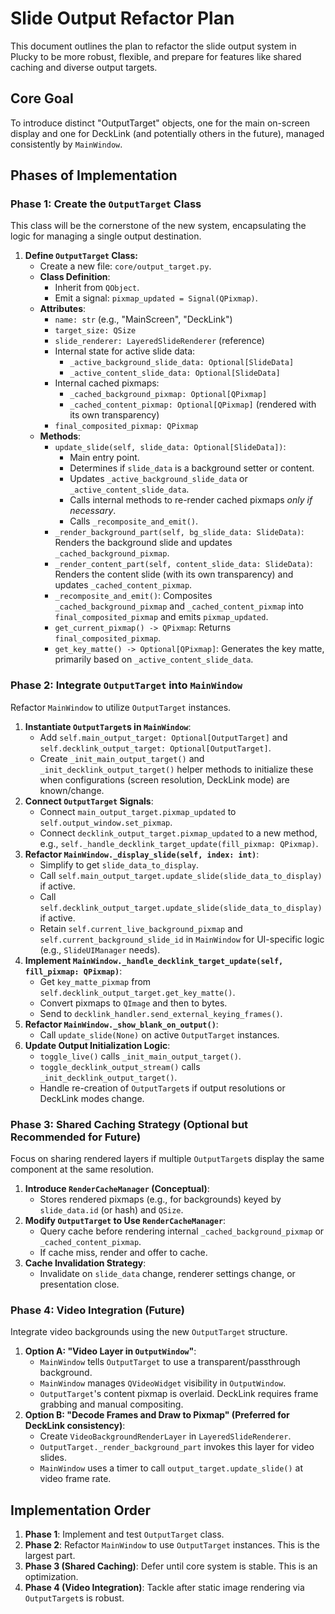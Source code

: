 # Slide Output Refactor Plan

This document outlines the plan to refactor the slide output system in Plucky to be more robust, flexible, and prepare for features like shared caching and diverse output targets.

## Core Goal

To introduce distinct "OutputTarget" objects, one for the main on-screen display and one for DeckLink (and potentially others in the future), managed consistently by `MainWindow`.

## Phases of Implementation

### Phase 1: Create the `OutputTarget` Class

This class will be the cornerstone of the new system, encapsulating the logic for managing a single output destination.

1.  **Define `OutputTarget` Class:**
    *   Create a new file: `core/output_target.py`.
    *   **Class Definition**:
        *   Inherit from `QObject`.
        *   Emit a signal: `pixmap_updated = Signal(QPixmap)`.
    *   **Attributes**:
        *   `name: str` (e.g., "MainScreen", "DeckLink")
        *   `target_size: QSize`
        *   `slide_renderer: LayeredSlideRenderer` (reference)
        *   Internal state for active slide data:
            *   `_active_background_slide_data: Optional[SlideData]`
            *   `_active_content_slide_data: Optional[SlideData]`
        *   Internal cached pixmaps:
            *   `_cached_background_pixmap: Optional[QPixmap]`
            *   `_cached_content_pixmap: Optional[QPixmap]` (rendered with its own transparency)
        *   `final_composited_pixmap: QPixmap`
    *   **Methods**:
        *   `update_slide(self, slide_data: Optional[SlideData])`:
            *   Main entry point.
            *   Determines if `slide_data` is a background setter or content.
            *   Updates `_active_background_slide_data` or `_active_content_slide_data`.
            *   Calls internal methods to re-render cached pixmaps *only if necessary*.
            *   Calls `_recomposite_and_emit()`.
        *   `_render_background_part(self, bg_slide_data: SlideData)`: Renders the background slide and updates `_cached_background_pixmap`.
        *   `_render_content_part(self, content_slide_data: SlideData)`: Renders the content slide (with its own transparency) and updates `_cached_content_pixmap`.
        *   `_recomposite_and_emit()`: Composites `_cached_background_pixmap` and `_cached_content_pixmap` into `final_composited_pixmap` and emits `pixmap_updated`.
        *   `get_current_pixmap() -> QPixmap`: Returns `final_composited_pixmap`.
        *   `get_key_matte() -> Optional[QPixmap]`: Generates the key matte, primarily based on `_active_content_slide_data`.

### Phase 2: Integrate `OutputTarget` into `MainWindow`

Refactor `MainWindow` to utilize `OutputTarget` instances.

1.  **Instantiate `OutputTarget`s in `MainWindow`**:
    *   Add `self.main_output_target: Optional[OutputTarget]` and `self.decklink_output_target: Optional[OutputTarget]`.
    *   Create `_init_main_output_target()` and `_init_decklink_output_target()` helper methods to initialize these when configurations (screen resolution, DeckLink mode) are known/change.
2.  **Connect `OutputTarget` Signals**:
    *   Connect `main_output_target.pixmap_updated` to `self.output_window.set_pixmap`.
    *   Connect `decklink_output_target.pixmap_updated` to a new method, e.g., `self._handle_decklink_target_update(fill_pixmap: QPixmap)`.
3.  **Refactor `MainWindow._display_slide(self, index: int)`**:
    *   Simplify to get `slide_data_to_display`.
    *   Call `self.main_output_target.update_slide(slide_data_to_display)` if active.
    *   Call `self.decklink_output_target.update_slide(slide_data_to_display)` if active.
    *   Retain `self.current_live_background_pixmap` and `self.current_background_slide_id` in `MainWindow` for UI-specific logic (e.g., `SlideUIManager` needs).
4.  **Implement `MainWindow._handle_decklink_target_update(self, fill_pixmap: QPixmap)`**:
    *   Get `key_matte_pixmap` from `self.decklink_output_target.get_key_matte()`.
    *   Convert pixmaps to `QImage` and then to bytes.
    *   Send to `decklink_handler.send_external_keying_frames()`.
5.  **Refactor `MainWindow._show_blank_on_output()`**:
    *   Call `update_slide(None)` on active `OutputTarget` instances.
6.  **Update Output Initialization Logic**:
    *   `toggle_live()` calls `_init_main_output_target()`.
    *   `toggle_decklink_output_stream()` calls `_init_decklink_output_target()`.
    *   Handle re-creation of `OutputTarget`s if output resolutions or DeckLink modes change.

### Phase 3: Shared Caching Strategy (Optional but Recommended for Future)

Focus on sharing rendered layers if multiple `OutputTarget`s display the same component at the same resolution.

1.  **Introduce `RenderCacheManager` (Conceptual)**:
    *   Stores rendered pixmaps (e.g., for backgrounds) keyed by `slide_data.id` (or hash) and `QSize`.
2.  **Modify `OutputTarget` to Use `RenderCacheManager`**:
    *   Query cache before rendering internal `_cached_background_pixmap` or `_cached_content_pixmap`.
    *   If cache miss, render and offer to cache.
3.  **Cache Invalidation Strategy**:
    *   Invalidate on `slide_data` change, renderer settings change, or presentation close.

### Phase 4: Video Integration (Future)

Integrate video backgrounds using the new `OutputTarget` structure.

1.  **Option A: "Video Layer in `OutputWindow`"**:
    *   `MainWindow` tells `OutputTarget` to use a transparent/passthrough background.
    *   `MainWindow` manages `QVideoWidget` visibility in `OutputWindow`.
    *   `OutputTarget`'s content pixmap is overlaid. DeckLink requires frame grabbing and manual compositing.
2.  **Option B: "Decode Frames and Draw to Pixmap" (Preferred for DeckLink consistency)**:
    *   Create `VideoBackgroundRenderLayer` in `LayeredSlideRenderer`.
    *   `OutputTarget._render_background_part` invokes this layer for video slides.
    *   `MainWindow` uses a timer to call `output_target.update_slide()` at video frame rate.

## Implementation Order

1.  **Phase 1**: Implement and test `OutputTarget` class.
2.  **Phase 2**: Refactor `MainWindow` to use `OutputTarget` instances. This is the largest part.
3.  **Phase 3 (Shared Caching)**: Defer until core system is stable. This is an optimization.
4.  **Phase 4 (Video Integration)**: Tackle after static image rendering via `OutputTarget`s is robust.